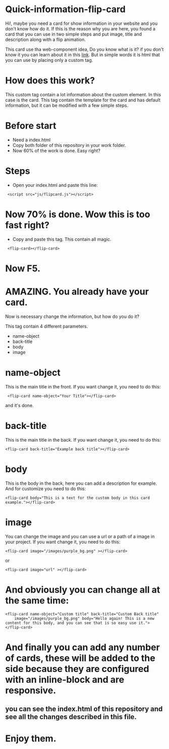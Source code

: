 # Quick-information-flip-card

Hi!, maybe you need a card for show information in your website and you don't know how do it. If this is the reason why you are here, you found a card that you can use in two simple steps and put image, title and description along with a flip animation.

This card use tha web-component idea, Do you know what is it? if you don't know it you can learn about it in this [link](https://www.webcomponents.org/introduction). But in simple words it is html that you can use by placing only a custom tag.

# How does this work?
This custom tag contain a lot information about the custom element. In this case is the card. This tag contain the template for the card and has default information, but it can be modified with a few simple steps.

# Before start
- Need a index.html
- Copy both folder of this repository in your work folder.
- Now 60% of the work is done. Easy right?

# Steps
- Open your index.html and paste this line:
```
 <script src="js/flipcard.js"></script>
```
# Now 70% is done. Wow this is too fast right?

- Copy and paste this tag. This contain all magic.
```
 <flip-card></flip-card>
```
# Now F5.
# AMAZING. You already have your card. 

Now is necessary change the information, but how do you do it?

This tag contain 4 different parameters.
- name-object
- back-title
- body
- image

# name-object
This is the main title in the front. If you want change it, you need to do this:
```
 <flip-card name-object="Your Title"></flip-card>
```
and it's done.

# back-title
This is the main title in the back. If you want change it, you need to do this:
```
<flip-card back-title="Example back title"></flip-card>
```
# body
This is the body in the back, here you can add a description for example. And for customize you need to do this:
```
<flip-card body="This is a text for the custom body in this card example."></flip-card>
```      

# image
You can change the image and you can use a url or a path of a image in your project. If you want change it, you need to do this:
```
<flip-card image="/images/purple_bg.png" ></flip-card>
```
or
```
<flip-card image="url" ></flip-card>
```
# And obviously you can change all at the same time:

```
<flip-card name-object="Custom title" back-title="Custom Back title" 
    image="/images/purple_bg.png" body="Hello again! This is a new content for this body, and you can see that is so easy use it."></flip-card>
 ```   
 # And finally you can add any number of cards, these will be added to the side because they are configured with an inline-block and are responsive.
 
 ## you can see the index.html of this repository and see all the changes described in this file.
 # Enjoy them.
